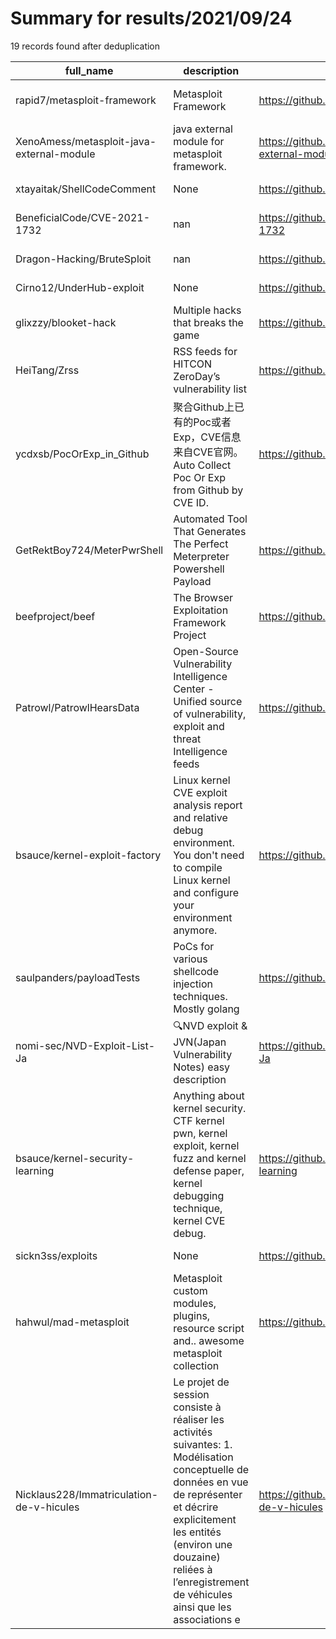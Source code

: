 
# Summary for results/2021/09/24
    
19 records found after deduplication

| full_name | description | html_url | matched_list | matched_count | pushed_at | size | stargazers_count | language | forks_count | vul_ids |
|-------------------------------------------|------------------------------------------------------------------------------------------------------------------------------------------------------------------------------------------------------------------------------------------------------------------|--------------------------------------------------------------|----------------------------------|-----------------|---------------------------|--------|--------------------|------------|---------------|-------------------|
| rapid7/metasploit-framework | Metasploit Framework | https://github.com/rapid7/metasploit-framework | ['metasploit module OR payload'] | 1 | 2021-09-24 01:45:32+00:00 | 630019 | 25134 | Ruby | 11590 | [] |
| XenoAmess/metasploit-java-external-module | java external module for metasploit framework. | https://github.com/XenoAmess/metasploit-java-external-module | ['metasploit module OR payload'] | 1 | 2021-09-24 01:08:06+00:00 | 6961 | 1 | Java | 0 | [] |
| xtayaitak/ShellCodeComment | None | https://github.com/xtayaitak/ShellCodeComment | ['shellcode'] | 1 | 2021-09-24 03:26:50+00:00 | 0 | 0 | C++ | 0 | [] |
| BeneficialCode/CVE-2021-1732 | nan | https://github.com/BeneficialCode/CVE-2021-1732 | ['cve-2 OR cve_2'] | 1 | 2021-09-24 01:37:20+00:00 | 0 | 0 | C++ | 0 | ['CVE-2021-1732'] |
| Dragon-Hacking/BruteSploit | nan | https://github.com/Dragon-Hacking/BruteSploit | ['sploit'] | 1 | 2021-09-24 01:31:17+00:00 | 5312 | 1 | Python | 0 | [] |
| Cirno12/UnderHub-exploit | None | https://github.com/Cirno12/UnderHub-exploit | ['exploit'] | 1 | 2021-09-24 02:40:29+00:00 | 1 | 0 | | 0 | [] |
| glixzzy/blooket-hack | Multiple hacks that breaks the game | https://github.com/glixzzy/blooket-hack | ['exploit'] | 1 | 2021-09-24 00:07:48+00:00 | 541 | 10 | JavaScript | 4 | [] |
| HeiTang/Zrss | RSS feeds for HITCON ZeroDay’s vulnerability list | https://github.com/HeiTang/Zrss | ['zeroday'] | 1 | 2021-09-24 01:09:59+00:00 | 6922 | 2 | Python | 0 | [] |
| ycdxsb/PocOrExp_in_Github | 聚合Github上已有的Poc或者Exp，CVE信息来自CVE官网。Auto Collect Poc Or Exp from Github by CVE ID. | https://github.com/ycdxsb/PocOrExp_in_Github | ['cve poc'] | 1 | 2021-09-24 00:23:54+00:00 | 93812 | 155 | Python | 45 | [] |
| GetRektBoy724/MeterPwrShell | Automated Tool That Generates The Perfect Meterpreter Powershell Payload | https://github.com/GetRektBoy724/MeterPwrShell | ['metasploit module OR payload'] | 1 | 2021-09-24 00:37:35+00:00 | 256 | 189 | | 34 | [] |
| beefproject/beef | The Browser Exploitation Framework Project | https://github.com/beefproject/beef | ['exploit'] | 1 | 2021-09-24 01:36:16+00:00 | 21823 | 5987 | JavaScript | 1426 | [] |
| Patrowl/PatrowlHearsData | Open-Source Vulnerability Intelligence Center - Unified source of vulnerability, exploit and threat Intelligence feeds | https://github.com/Patrowl/PatrowlHearsData | ['exploit'] | 1 | 2021-09-24 00:03:12+00:00 | 414066 | 32 | | 19 | [] |
| bsauce/kernel-exploit-factory | Linux kernel CVE exploit analysis report and relative debug environment. You don't need to compile Linux kernel and configure your environment anymore. | https://github.com/bsauce/kernel-exploit-factory | ['exploit'] | 1 | 2021-09-24 00:20:12+00:00 | 175494 | 107 | C | 20 | [] |
| saulpanders/payloadTests | PoCs for various shellcode injection techniques. Mostly golang | https://github.com/saulpanders/payloadTests | ['shellcode'] | 1 | 2021-09-24 00:52:22+00:00 | 6071 | 2 | Go | 1 | [] |
| nomi-sec/NVD-Exploit-List-Ja | 🔍NVD exploit & JVN(Japan Vulnerability Notes) easy description | https://github.com/nomi-sec/NVD-Exploit-List-Ja | ['exploit'] | 1 | 2021-09-24 00:52:46+00:00 | 30609 | 22 | | 14 | [] |
| bsauce/kernel-security-learning | Anything about kernel security. CTF kernel pwn, kernel exploit, kernel fuzz and kernel defense paper, kernel debugging technique, kernel CVE debug. | https://github.com/bsauce/kernel-security-learning | ['exploit'] | 1 | 2021-09-24 01:15:16+00:00 | 15705 | 220 | C | 31 | [] |
| sickn3ss/exploits | None | https://github.com/sickn3ss/exploits | ['exploit'] | 1 | 2021-09-24 02:10:08+00:00 | 148701 | 0 | C | 0 | [] |
| hahwul/mad-metasploit | Metasploit custom modules, plugins, resource script and.. awesome metasploit collection | https://github.com/hahwul/mad-metasploit | ['metasploit module OR payload'] | 1 | 2021-09-24 00:16:44+00:00 | 130205 | 248 | Ruby | 75 | [] |
| Nicklaus228/Immatriculation-de-v-hicules | Le projet de session consiste à réaliser les activités suivantes: 1. Modélisation conceptuelle de données en vue de représenter et décrire explicitement les entités (environ une douzaine) reliées à l’enregistrement de véhicules ainsi que les associations e | https://github.com/Nicklaus228/Immatriculation-de-v-hicules | ['exploit'] | 1 | 2021-09-24 03:31:12+00:00 | 0 | 0 | TSQL | 0 | [] |

